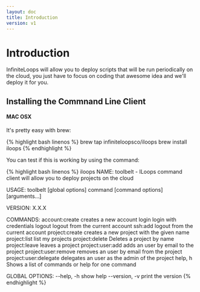 ```yaml
---
layout: doc
title: Introduction
version: v1
---
```


# Introduction

InfiniteLoops will allow you to deploy scripts that will be run periodically on the cloud, you just have to focus on coding that awesome idea and we'll deploy it for you.

## Installing the Commnand Line Client

#### MAC OSX

It's pretty easy with brew:

{% highlight bash linenos %}
brew tap infiniteloopsco/iloops
brew install iloops
{% endhighlight %}


You can test if this is working by using the command:

{% highlight bash linenos %}
iloops
NAME:
   toolbelt - ILoops command client will allow you to deploy projects
   on the cloud

USAGE:
   toolbelt [global options] command [command options] [arguments...]

VERSION:
   X.X.X

COMMANDS:
   account:create			creates a new account
   login			login with credentials
   logout			logout from the current account
   ssh:add			logout from the current account
   project:create		creates a new project with the given name
   project:list			list my projects
   project:delete		Deletes a project by name
   project:leave		leaves a project
   project:user:add		adds an user by email to the project
   project:user:remove		removes an user by email from the project
   project:user:delegate	delegates an user as the admin of the project
   help, h			Shows a list of commands or help for one command

GLOBAL OPTIONS:
   --help, -h		show help
   --version, -v	print the version
{% endhighlight %}
